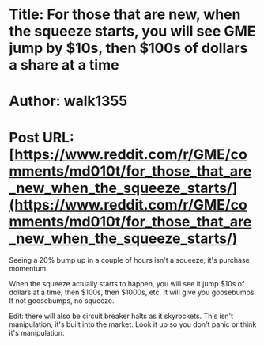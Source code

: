 # Title: For those that are new, when the squeeze starts, you will see GME jump by $10s, then $100s of dollars a share at a time
# Author: walk1355
# Post URL: [https://www.reddit.com/r/GME/comments/md010t/for_those_that_are_new_when_the_squeeze_starts/](https://www.reddit.com/r/GME/comments/md010t/for_those_that_are_new_when_the_squeeze_starts/)


Seeing a 20% bump up in a couple of hours isn't a squeeze, it's purchase momentum.

When the squeeze actually starts to happen, you will see it jump $10s of dollars at a time, then $100s, then $1000s, etc.  It will give you goosebumps.  If not goosebumps, no squeeze.

Edit: there will also be circuit breaker halts as it skyrockets. This isn't manipulation, it's built into the market. Look it up so you don't panic or think it's manipulation.